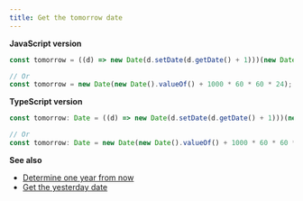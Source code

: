 ```yaml
---
title: Get the tomorrow date
---
```


**JavaScript version**

```js
const tomorrow = ((d) => new Date(d.setDate(d.getDate() + 1)))(new Date());

// Or
const tomorrow = new Date(new Date().valueOf() + 1000 * 60 * 60 * 24);
```

**TypeScript version**

```js
const tomorrow: Date = ((d) => new Date(d.setDate(d.getDate() + 1)))(new Date());

// Or
const tomorrow: Date = new Date(new Date().valueOf() + 1000 * 60 * 60 * 24);
```

**See also**

-   [Determine one year from now](/date-time/determine-one-year-from-now)
-   [Get the yesterday date](/date-time/get-the-yesterday-date)
